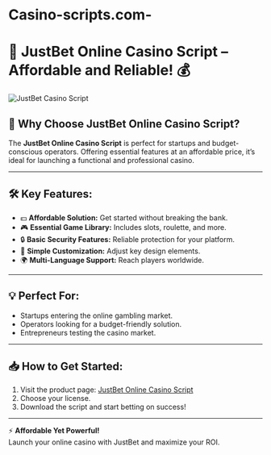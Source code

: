 # Casino-scripts.com-

# 🎰 JustBet Online Casino Script – Affordable and Reliable! 💰  

![JustBet Casino Script](https://casino-scripts.com/wp-content/uploads/2024/09/just-casino.png)

## 🚀 Why Choose JustBet Online Casino Script?  

The **JustBet Online Casino Script** is perfect for startups and budget-conscious operators. Offering essential features at an affordable price, it’s ideal for launching a functional and professional casino.

---

## 🛠 Key Features:  

- 💵 **Affordable Solution:** Get started without breaking the bank.  
- 🎮 **Essential Game Library:** Includes slots, roulette, and more.  
- 🔒 **Basic Security Features:** Reliable protection for your platform.  
- 🎨 **Simple Customization:** Adjust key design elements.  
- 🌍 **Multi-Language Support:** Reach players worldwide.  

---

## 💡 Perfect For:  

- Startups entering the online gambling market.  
- Operators looking for a budget-friendly solution.  
- Entrepreneurs testing the casino market.  

---

## 📥 How to Get Started:  

1. Visit the product page: [JustBet Online Casino Script](https://www.casino-scripts.com/product/justbet-online-casino-script/)  
2. Choose your license.  
3. Download the script and start betting on success!  

---

⚡️ **Affordable Yet Powerful!**  
Launch your online casino with JustBet and maximize your ROI.  

